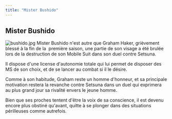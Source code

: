 ```yaml
---
title: "Mister Bushido"
---
```


Mister Bushido
--------------

![bushido.jpg](/images/stories/saga/gundam00/persos/s2/bushido.jpg "bushido.jpg")
Mister Bushido n'est autre que Graham Haker, grièvement blessé à la fin de la  première saison, une partie de son visage a été brulée lors de la destruction de son Mobile Suit dans son duel contre Setsuna.


Il dispose d'une license d'autonomie totale qui lui permet de disposer des MS de son choix, et de se lancer au combat si il le désire.


Comme à son habitude, Graham reste un homme d'honneur, et sa principale motivation restera la revanche contre Setsuna dans un duel qui exprimera au plus grand jour sa rivalité envers le jeune homme.


Bien que ses proches tentent d'être la voix de sa conscience, il est devenu encore plus obstiné qu'avant, quitte à se plonger dans des situations périlleuses comme autrefois.

